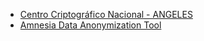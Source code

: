 - [Centro Criptográfico Nacional - ANGELES](https://angeles.ccn-cert.cni.es/es/)
- [Amnesia Data Anonymization Tool](https://amnesia.openaire.eu/)